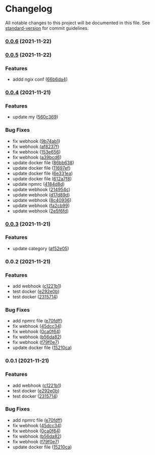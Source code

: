# Changelog

All notable changes to this project will be documented in this file. See [standard-version](https://github.com/conventional-changelog/standard-version) for commit guidelines.

### [0.0.6](https://github.com/theShapeOfvoice/fengxiu-cos-umi/compare/v0.0.5...v0.0.6) (2021-11-22)

### [0.0.5](https://github.com/theShapeOfvoice/fengxiu-cos-umi/compare/v0.0.4...v0.0.5) (2021-11-22)


### Features

* addd ngix conf ([66b6da4](https://github.com/theShapeOfvoice/fengxiu-cos-umi/commit/66b6da46ff04952a90bd3b8301fbf9f7d8858d75))

### [0.0.4](https://github.com/theShapeOfvoice/fengxiu-cos-umi/compare/v0.0.3...v0.0.4) (2021-11-21)


### Features

* update my ([560c369](https://github.com/theShapeOfvoice/fengxiu-cos-umi/commit/560c36917b5078f81e33a6fcf8ab069cbbcae528))


### Bug Fixes

* fix webhook ([9b74ab1](https://github.com/theShapeOfvoice/fengxiu-cos-umi/commit/9b74ab16fb2d76794d4f0c78acfc635aa9cb9c01))
* fix webhook ([af8237f](https://github.com/theShapeOfvoice/fengxiu-cos-umi/commit/af8237fe784a99f8472207c619eba5c239a1e9cd))
* fix webhook ([153e656](https://github.com/theShapeOfvoice/fengxiu-cos-umi/commit/153e65659aaab851a79f80d2e0d7ed6326406d57))
* fix webhook ([a39bcd6](https://github.com/theShapeOfvoice/fengxiu-cos-umi/commit/a39bcd647d6bd33d3e40e07d01bbd57df322a1ae))
* update docker file ([86bb638](https://github.com/theShapeOfvoice/fengxiu-cos-umi/commit/86bb6382554c0c25544fef3caf30ba773b2706ca))
* update docker file ([11697ef](https://github.com/theShapeOfvoice/fengxiu-cos-umi/commit/11697ef73acd09705df3958458038a31e6afe729))
* update docker file ([6e331ea](https://github.com/theShapeOfvoice/fengxiu-cos-umi/commit/6e331ea858c8d183182db119d01381c6ef1a81e6))
* update docker file ([612a7f8](https://github.com/theShapeOfvoice/fengxiu-cos-umi/commit/612a7f89b4c90627e9434df0f93faf799d4e4a5b))
* update npmrc ([4184d8d](https://github.com/theShapeOfvoice/fengxiu-cos-umi/commit/4184d8dde8a57eb1e95d7f35304b711a5489e612))
* update webhook ([214954c](https://github.com/theShapeOfvoice/fengxiu-cos-umi/commit/214954c48c90689521ecbca16820683581ea4f2c))
* update webhook ([d17d89d](https://github.com/theShapeOfvoice/fengxiu-cos-umi/commit/d17d89d7e82272d6df26369943bffc35e1575617))
* update webhook ([8c40936](https://github.com/theShapeOfvoice/fengxiu-cos-umi/commit/8c409360045f99610e57840ecc68e74c9ba99269))
* update webhook ([fa2cb99](https://github.com/theShapeOfvoice/fengxiu-cos-umi/commit/fa2cb99fe190b75a19f2f812e9bbb91e0f1c1791))
* update webhook ([2e5f6fd](https://github.com/theShapeOfvoice/fengxiu-cos-umi/commit/2e5f6fdd1e1e60ccf40c5cdb8b511d022721dea3))

### [0.0.3](https://github.com/theShapeOfvoice/fengxiu-cos-umi/compare/v0.0.2...v0.0.3) (2021-11-21)


### Features

* update category ([af52e05](https://github.com/theShapeOfvoice/fengxiu-cos-umi/commit/af52e0558239c9d8ca9333f8f47901fef33c6c85))

### 0.0.2 (2021-11-21)


### Features

* add webhook ([c1221b1](https://github.com/theShapeOfvoice/fengxiu-cos-umi/commit/c1221b139757b987ae8380c892a045d4cd4b0b7d))
* test docker ([e292e0b](https://github.com/theShapeOfvoice/fengxiu-cos-umi/commit/e292e0b13cc52b65ea081431ce7b9ba76d637cc7))
* test docker ([2315714](https://github.com/theShapeOfvoice/fengxiu-cos-umi/commit/2315714880f0e931f3c900d0c358681cd77b0d2d))


### Bug Fixes

* add npmrc file ([e70fdff](https://github.com/theShapeOfvoice/fengxiu-cos-umi/commit/e70fdffd7a9ae3cc6bb5df17a011a091c2ea1ca3))
* fix webhook ([45dcc34](https://github.com/theShapeOfvoice/fengxiu-cos-umi/commit/45dcc34bd541d5103aa31a61c9e8da8087b94091))
* fix webhook ([0ca0f64](https://github.com/theShapeOfvoice/fengxiu-cos-umi/commit/0ca0f646b3a6def5a87be311632a60db0b185f21))
* fix webhook ([b56da82](https://github.com/theShapeOfvoice/fengxiu-cos-umi/commit/b56da824cebd12380b9af0f30c42a145edb9eff4))
* fix webhook ([f79f0e7](https://github.com/theShapeOfvoice/fengxiu-cos-umi/commit/f79f0e712b88c632f3c64b41fd321d027619837f))
* update docker file ([15210ca](https://github.com/theShapeOfvoice/fengxiu-cos-umi/commit/15210caf1bb69d3e48cc40428590dcb90a4738aa))

### 0.0.1 (2021-11-21)


### Features

* add webhook ([c1221b1](https://github.com/theShapeOfvoice/fengxiu-cos-umi/commit/c1221b139757b987ae8380c892a045d4cd4b0b7d))
* test docker ([e292e0b](https://github.com/theShapeOfvoice/fengxiu-cos-umi/commit/e292e0b13cc52b65ea081431ce7b9ba76d637cc7))
* test docker ([2315714](https://github.com/theShapeOfvoice/fengxiu-cos-umi/commit/2315714880f0e931f3c900d0c358681cd77b0d2d))


### Bug Fixes

* add npmrc file ([e70fdff](https://github.com/theShapeOfvoice/fengxiu-cos-umi/commit/e70fdffd7a9ae3cc6bb5df17a011a091c2ea1ca3))
* fix webhook ([45dcc34](https://github.com/theShapeOfvoice/fengxiu-cos-umi/commit/45dcc34bd541d5103aa31a61c9e8da8087b94091))
* fix webhook ([0ca0f64](https://github.com/theShapeOfvoice/fengxiu-cos-umi/commit/0ca0f646b3a6def5a87be311632a60db0b185f21))
* fix webhook ([b56da82](https://github.com/theShapeOfvoice/fengxiu-cos-umi/commit/b56da824cebd12380b9af0f30c42a145edb9eff4))
* fix webhook ([f79f0e7](https://github.com/theShapeOfvoice/fengxiu-cos-umi/commit/f79f0e712b88c632f3c64b41fd321d027619837f))
* update docker file ([15210ca](https://github.com/theShapeOfvoice/fengxiu-cos-umi/commit/15210caf1bb69d3e48cc40428590dcb90a4738aa))
